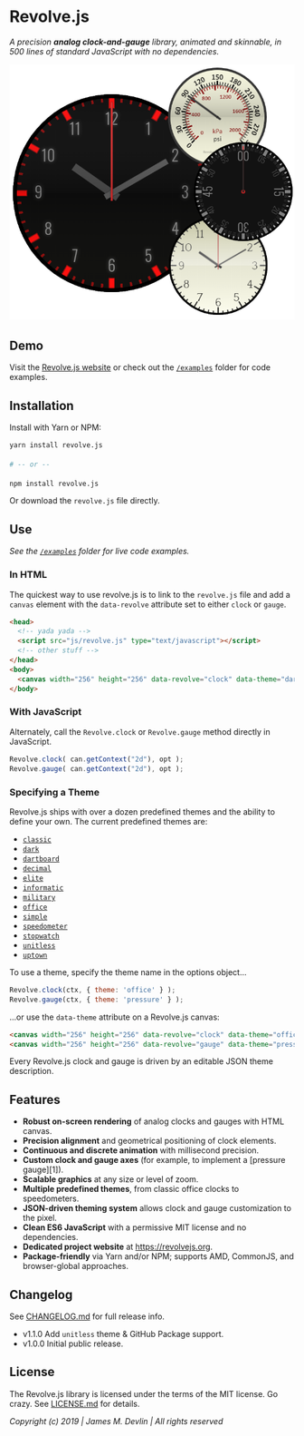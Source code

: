 Revolve.js
===
*A precision **analog clock-and-gauge** library, animated and skinnable, in 500 lines of standard JavaScript with no dependencies.*

![](screenshot.png)


## Demo

Visit the [Revolve.js website](https://revolvejs.org) or check out the [`/examples`][ex] folder for code examples.


## Installation

Install with Yarn or NPM:

```bash
yarn install revolve.js

# -- or --

npm install revolve.js
```

Or download the `revolve.js` file directly.


## Use

*See the [`/examples`][ex] folder for live code examples.*

### In HTML

The quickest way to use revolve.js is to link to the `revolve.js` file and add a `canvas` element with the `data-revolve` attribute set to either `clock` or `gauge`.

```html
<head>
  <!-- yada yada -->
  <script src="js/revolve.js" type="text/javascript"></script>
  <!-- other stuff -->
</head>
<body>
  <canvas width="256" height="256" data-revolve="clock" data-theme="dark"></canvas>
</body>
```

### With JavaScript

Alternately, call the `Revolve.clock` or `Revolve.gauge` method directly in JavaScript.

```js
Revolve.clock( can.getContext("2d"), opt );
Revolve.gauge( can.getContext("2d"), opt );
```

### Specifying a Theme

Revolve.js ships with over a dozen predefined themes and the ability to define your own. The current predefined themes are:

- [`classic`](https://revolvejs.org/themes/classic)
- [`dark`](https://revolvejs.org/themes/dark)
- [`dartboard`](https://revolvejs.org/themes/dartboard)
- [`decimal`](https://revolvejs.org/themes/decimal)
- [`elite`](https://revolvejs.org/themes/elite)
- [`informatic`](https://revolvejs.org/themes/informatic)
- [`military`](https://revolvejs.org/themes/military)
- [`office`](https://revolvejs.org/themes/office)
- [`simple`](https://revolvejs.org/themes/simple)
- [`speedometer`](https://revolvejs.org/themes/speedometer)
- [`stopwatch`](https://revolvejs.org/themes/stopwatch)
- [`unitless`](https://revolvejs.org/themes/unitless)
- [`uptown`](https://revolvejs.org/themes/uptown)

To use a theme, specify the theme name in the options object...

```js
Revolve.clock(ctx, { theme: 'office' } );
Revolve.gauge(ctx, { theme: 'pressure' } );
```

...or use the `data-theme` attribute on a Revolve.js canvas:

```html
<canvas width="256" height="256" data-revolve="clock" data-theme="office"></canvas>
<canvas width="256" height="256" data-revolve="gauge" data-theme="pressure"></canvas>
```

Every Revolve.js clock and gauge is driven by an editable JSON theme description.


## Features

- **Robust on-screen rendering** of analog clocks and gauges with HTML canvas.
- **Precision alignment** and geometrical positioning of clock elements.
- **Continuous and discrete animation** with millisecond precision.
- **Custom clock and gauge axes** (for example, to implement a [pressure gauge][1]).
- **Scalable graphics** at any size or level of zoom.
- **Multiple predefined themes**, from classic office clocks to speedometers.
- **JSON-driven theming system** allows clock and gauge customization to the pixel.
- **Clean ES6 JavaScript** with a permissive MIT license and no dependencies.
- **Dedicated project website** at https://revolvejs.org.
- **Package-friendly** via Yarn and/or NPM; supports AMD, CommonJS, and browser-global approaches.


## Changelog

See [CHANGELOG.md](CHANGELOG.md) for full release info.

- v1.1.0 Add `unitless` theme & GitHub Package support.
- v1.0.0 Initial public release.


## License

The Revolve.js library is licensed under the terms of the MIT license. Go crazy. See [LICENSE.md](LICENSE.md) for details.

*Copyright (c) 2019 | James M. Devlin | All rights reserved*

[ex]: examples/
